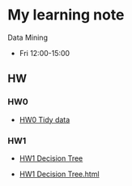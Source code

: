 # My learning note

Data Mining

- Fri 12:00-15:00

## HW

### HW0

- [HW0 Tidy data](https://github.com/smile22091/my_learning_note/blob/master/HW/Notebooks/HW1_Tidy_Data.ipynb)

### HW1

- [HW1 Decision Tree](https://github.com/smile22091/my_learning_note/blob/master/HW1_Decision_Tree/Notebook/Adult.ipynb)

- [HW1 Decision Tree.html](https://nbviewer.jupyter.org/github/smile22091/my_learning_note/blob/master/HW1_Decision_Tree/Notebook/Adult.ipynb)